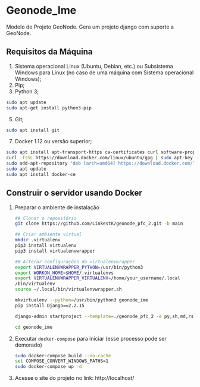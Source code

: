 # Geonode_Ime

Modelo de Projeto GeoNode. Gera um projeto django com suporte a GeoNode.

## Requisitos da Máquina
1. Sistema operacional Linux (Ubuntu, Debian, etc.) ou Subsistema Windows para Linux (no caso de uma máquina com Sistema operacional Windows);
2. Pip;
3. Python 3;
```bash
sudo apt update
sudo apt-get install python3-pip
```
5. Git;
```bash
sudo apt install git
```
7. Docker 1.12 ou versão superior;
```bash
sudo apt install apt-transport-https ca-certificates curl software-properties-common
curl -fsSL https://download.docker.com/linux/ubuntu/gpg | sudo apt-key add -
sudo add-apt-repository "deb [arch=amd64] https://download.docker.com/linux/ubuntu focal stable"
sudo apt update
sudo apt install docker-ce
```

## Construir o servidor usando Docker

1. Preparar o ambiente de instalação

    ```bash
    ## Clonar o repositório
    git clone https://github.com/LinkestK/geonode_pfc_2.git -b main
    
    ## Criar ambiente virtual
    mkdir .virtualenv
    pip3 install virtualenv
    pip3 install virtualenvwrapper
    
    ## Alterar configurações do virtualenvwrapper
    export VIRTUALENVWRAPPER_PYTHON=/usr/bin/python3
    export WORKON_HOME=$HOME/.virtualenvs
    export VIRTUALENVWRAPPER_VIRTUALENV=/home/your_username/.local
    /bin/virtualenv
    source ~/.local/bin/virtualenvwrapper.sh 
    
    mkvirtualenv --python=/usr/bin/python3 geonode_ime
    pip install Django==2.2.15

    django-admin startproject --template=./geonode_pfc_2 -e py,sh,md,rst,json,yml,ini,env,sample,properties -n monitoring-cron -n Dockerfile geonode_ime

    cd geonode_ime
    ```

2. Executar `docker-compose` para iniciar (esse processo pode ser demorado)

    ```bash
    sudo docker-compose build --no-cache
    set COMPOSE_CONVERT_WINDOWS_PATHS=1
    sudo docker-compose up -d
    ```

   
3. Acesse o site do projeto no link: http://localhost/


